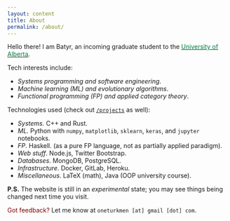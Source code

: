 ```yaml
---
layout: content
title: About
permalink: /about/
---
```


Hello there! I am Batyr, an incoming graduate student to the 
[<span style="color: #007c41;">University of Alberta</span>](https://www.ualberta.ca).

Tech interests include:

- *Systems programming and software engineering*.
- *Machine learning (ML) and evolutionary algorithms*.
- *Functional programming (FP) and applied category theory*.

Technologies used (check out [`/projects`](https://oneturkmen.github.io/projects/) as well):

- *Systems.* C++ and Rust.
- *ML.* Python with `numpy`, `matplotlib`, `sklearn`, `keras`, and `jupyter` notebooks.
- *FP*. Haskell. (as a pure FP language, not as partially applied paradigm).
- *Web stuff*. Node.js, Twitter Bootstrap.
- *Databases*. MongoDB, PostgreSQL.
- *Infrastructure*. Docker, GitLab, Heroku.
- *Miscellaneous*. LaTeX (math), Java (OOP university course).

**P.S.** The website is still in an *experimental* state; you may see things being changed next time you visit.

<span style="color: #800000">Got feedback?</span> Let me know at `oneturkmen [at] gmail [dot] com`.
